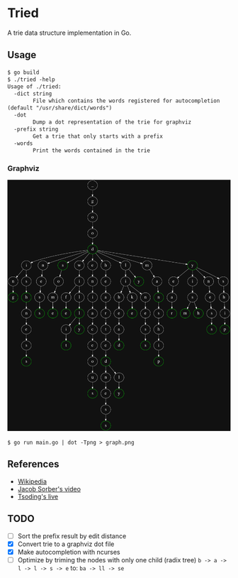 # Tried

A trie data structure implementation in Go.

## Usage

```
$ go build
$ ./tried -help
Usage of ./tried:
  -dict string
        File which contains the words registered for autocompletion (default "/usr/share/dict/words")
  -dot
        Dump a dot representation of the trie for graphviz
  -prefix string
        Get a trie that only starts with a prefix
  -words
        Print the words contained in the trie
```

### Graphviz

![trie-graph](trie-graph.png)

```
$ go run main.go | dot -Tpng > graph.png
```

## References

- [Wikipedia][1]
- [Jacob Sorber's video][2]
- [Tsoding's live][3]

## TODO

- [ ] Sort the prefix result by edit distance
- [x] Convert trie to a graphviz dot file
- [x] Make autocompletion with ncurses
- [ ] Optimize by triming the nodes with only one child (radix tree)
      ```
      b -> a -> l -> l
             -> s -> e
      ```
      to:
      ```
      ba -> ll
         -> se
      ```

[1]: https://en.wikipedia.org/wiki/Trie
[2]: https://www.youtube.com/watch?v=3CbFFVHQrk4
[3]: https://www.youtube.com/watch?v=2fosrL7I7oc
